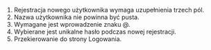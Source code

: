 1. Rejestracja nowego użytkownika wymaga uzupełnienia trzech pól.
2. Nazwa użytkownika nie powinna być pusta.
3. Wymagane jest wprowadzenie znaku @.
4. Wybierane jest unikalne hasło podczas nowej rejestracji.
5. Przekierowanie do strony Logowania.
